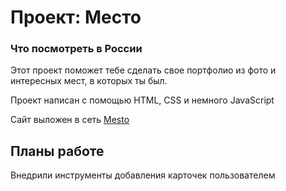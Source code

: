 # Проект: Место

### Что посмотреть в России

Этот проект поможет тебе сделать свое портфолио из фото и интересных мест, в которых ты был.

Проект написан с помощью HTML, CSS и немного JavaScript


Сайт выложен в сеть [Mesto](https://semagog.github.io/mesto/)

## Планы работе

Внедрили инструменты добавления карточек пользователем